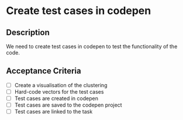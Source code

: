 # Create test cases in codepen

## Description

We need to create test cases in codepen to test the functionality of the code.

## Acceptance Criteria

- [ ] Create a visualisation of the clustering
- [ ] Hard-code vectors for the test cases
- [ ] Test cases are created in codepen
- [ ] Test cases are saved to the codepen project
- [ ] Test cases are linked to the task
